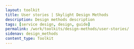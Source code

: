 ```yaml
---
layout: toolkit
title: User stories | Skylight Design Methods
description: Design methods description
tags: [service design, design, guide]
permalink: /work/toolkits/design-methods/user-stories/
sidenav: design_methods
content_type: Toolkit
---
```



